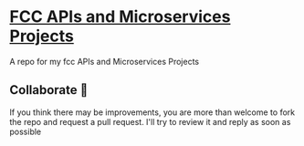# [FCC APIs and Microservices Projects](https://www.freecodecamp.org/learn/apis-and-microservices/apis-and-microservices-projects)

A repo for my fcc APIs and Microservices Projects

## Collaborate 🙏

If you think there may be improvements, you are more than welcome to fork the repo and request a pull request. I'll try to review it and reply as soon as possible
